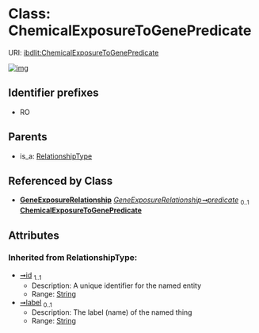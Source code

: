 
# Class: ChemicalExposureToGenePredicate




URI: [ibdlit:ChemicalExposureToGenePredicate](http://w3id.org/ontogpt/ibd_literature/ChemicalExposureToGenePredicate)


[![img](https://yuml.me/diagram/nofunky;dir:TB/class/[RelationshipType],[GeneExposureRelationship],[GeneExposureRelationship]-%20predicate%200..1>[ChemicalExposureToGenePredicate&#124;id(i):string;label(i):string%20%3F],[RelationshipType]^-[ChemicalExposureToGenePredicate])](https://yuml.me/diagram/nofunky;dir:TB/class/[RelationshipType],[GeneExposureRelationship],[GeneExposureRelationship]-%20predicate%200..1>[ChemicalExposureToGenePredicate&#124;id(i):string;label(i):string%20%3F],[RelationshipType]^-[ChemicalExposureToGenePredicate])

## Identifier prefixes

 * RO

## Parents

 *  is_a: [RelationshipType](RelationshipType.md)

## Referenced by Class

 *  **[GeneExposureRelationship](GeneExposureRelationship.md)** *[GeneExposureRelationship➞predicate](GeneExposureRelationship_predicate.md)*  <sub>0..1</sub>  **[ChemicalExposureToGenePredicate](ChemicalExposureToGenePredicate.md)**

## Attributes


### Inherited from RelationshipType:

 * [➞id](namedEntity__id.md)  <sub>1..1</sub>
     * Description: A unique identifier for the named entity
     * Range: [String](types/String.md)
 * [➞label](namedEntity__label.md)  <sub>0..1</sub>
     * Description: The label (name) of the named thing
     * Range: [String](types/String.md)
